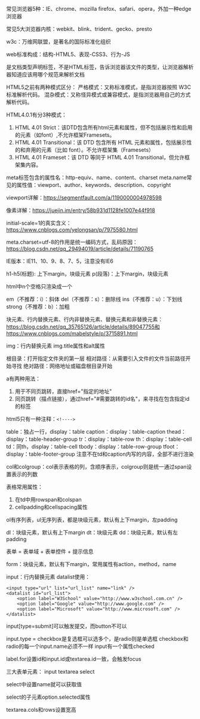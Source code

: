 常见浏览器5种：IE、chrome、mozilla firefox、safari、opera，外加一种edge浏览器

常见5大浏览器内核：webkit、blink、trident、gecko、presto

w3c：万维网联盟，是著名的国际标准化组织

web标准构成：结构-HTML5、表现-CSS3、行为-JS

<!DOCTYPE>是文档类型声明标签，不是HTML标签，告诉浏览器该文件的类型，让浏览器解析器知道应该用哪个规范来解析文档

HTML5之前有两种模式区分：
严格模式：又称标准模式，是指浏览器按照 W3C 标准解析代码。
混杂模式：又称怪异模式或兼容模式，是指浏览器用自己的方式解析代码。

HTML4.0.1有分3种模式：
1. HTML 4.01 Strict：该DTD包含所有html元素和属性，但不包括展示性和启用的元素（如font）,不允许框架Framesets。
2. HTML 4.01 Transitional：该 DTD 包含所有 HTML 元素和属性，包括展示性的和弃用的元素（比如 font）。不允许框架集（Framesets）
3. HTML 4.01 Frameset：该 DTD 等同于 HTML 4.01 Transitional，但允许框架集内容。

meta标签包含的属性名：http-equiv、name、content、charset
meta.name常见的属性值：viewport、author、keywords、description、copyright

viewport详解：https://segmentfault.com/a/1190000004978598

像素详解：https://juejin.im/entry/58b931d1128fe1007e44f918

initial-scale=1的真实含义：https://www.cnblogs.com/yelongsan/p/7975580.html

meta.charset=utf-8的作用是统一编码方式，乱码原因：https://blog.csdn.net/qq_29494019/article/details/71190765

IE版本：IE11、10、9、8、7、5，注意没有IE6

h1-h5(标题): 上下margin，块级元素
p(段落)：上下margin，块级元素

html中n个空格只渲染成一个

em（不推荐：i）：斜体
del（不推荐：s）：删除线
ins（不推荐：u）：下划线
strong（不推荐：b）：加粗

块元素、行内替换元素、行内非替换元素、替换元素和非替换元素：https://blog.csdn.net/qq_35765126/article/details/89047755和https://www.cnblogs.com/mabelstyle/p/3715891.html

img：行内替换元素
img.title属性和alt属性

根目录：打开指定文件夹的第一层
相对路径：从需要引入文件的文件当前路径开始寻找
绝对路径：网络地址或磁盘根目录开始

a有两种用法：
1. 用于不同页跳转，直接href="指定的地址"
2. 同页跳转（描点链接），通过href="#需要跳转的id名"，来寻找在包含指定id的标签

html5只有一种注释：`<!---->`

table：独占一行，display：table
caption：display：table-caption
thead：display：table-header-group
tr：display：table-row
th：display：table-cell
td：同th，display：table-cell
tbody：display：table-row-group
tfoot：display：table-footer-group
注意不在td和caption内写的内容，全部不进行渲染

col和colgroup：col表示表格的列，含顺序表示，colgroup则是统一通过span设置表示的列数

表格常用属性：
1. 在td中用rowspan和colspan
2. cellpadding和cellspacing属性

ol有序列表，ul无序列表，都是块级元素，默认有上下margin，左padding

dl：块级元素，默认有上下margin
dt：块级元素
dd：块级元素，默认有左padding

表单 = 表单域 + 表单控件 + 提示信息

form：块级元素，默认有下margin，常用属性有action，method，name

input：行内替换元素
datalist使用：

```html:5
<input type="url" list="url_list" name="link" />
<datalist id="url_list">
	<option label="W3School" value="http://www.w3school.com.cn" />
	<option label="Google" value="http://www.google.com" />
	<option label="Microsoft" value="http://www.microsoft.com" />
</datalist>
```

input[type=submit]可以触发提交，而button不可以

input.type = checkbox是复选框可以选多个，是radio则是单选框
checkbox和radio的每一个input.name必须不一样
input有一个属性checked

label.for设置id和input.id或textarea.id一致，会触发focus

三大表单元素：
input
textarea
select

select中设置name就可以获取值

select的子元素option.selected属性

textarea.cols和rows设置宽高





